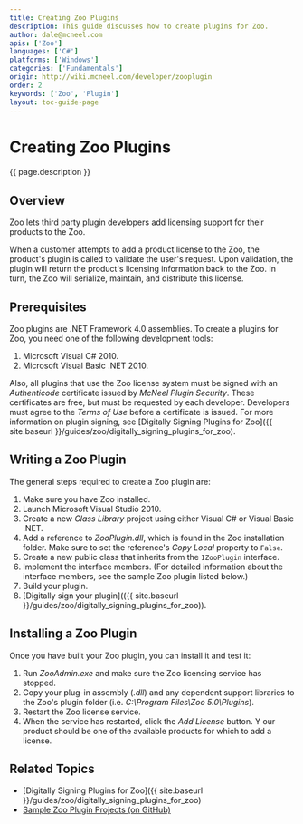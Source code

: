 ```yaml
---
title: Creating Zoo Plugins
description: This guide discusses how to create plugins for Zoo.
author: dale@mcneel.com
apis: ['Zoo']
languages: ['C#']
platforms: ['Windows']
categories: ['Fundamentals']
origin: http://wiki.mcneel.com/developer/zooplugin
order: 2
keywords: ['Zoo', 'Plugin']
layout: toc-guide-page
---
```


# Creating Zoo Plugins

{{ page.description }}

## Overview

Zoo lets third party plugin developers add licensing support for their products to the Zoo.

When a customer attempts to add a product license to the Zoo, the product's plugin is called to validate the user's request.  Upon validation, the plugin will return the product's licensing information back to the Zoo.  In turn, the Zoo will serialize, maintain, and distribute this license.

## Prerequisites

Zoo plugins are .NET Framework 4.0 assemblies.  To create a plugins for Zoo, you need one of the following development tools:

1. Microsoft Visual C# 2010.
1. Microsoft Visual Basic .NET 2010.

Also, all plugins that use the Zoo license system must be signed with an *Authenticode* certificate issued by *McNeel Plugin Security*.  These certificates are free, but must be requested by each developer.  Developers must agree to the *Terms of Use* before a certificate is issued.  For more information on plugin signing, see [Digitally Signing Plugins for Zoo]({{ site.baseurl }}/guides/zoo/digitally_signing_plugins_for_zoo).

## Writing a Zoo Plugin

The general steps required to create a Zoo plugin are:

1. Make sure you have Zoo installed.
1. Launch Microsoft Visual Studio 2010.
1. Create a new *Class Library* project using either Visual C# or Visual Basic .NET.
1. Add a reference to *ZooPlugin.dll*, which is found in the Zoo installation folder.  Make sure to set the reference's *Copy Local* property to `False`.
1. Create a new public class that inherits from the `IZooPlugin` interface.
1. Implement the interface members.  (For detailed information about the interface members, see the sample Zoo plugin listed below.)
1. Build your plugin.
1. [Digitally sign your plugin](({{ site.baseurl }}/guides/zoo/digitally_signing_plugins_for_zoo)).

## Installing a Zoo Plugin

Once you have built your Zoo plugin, you can install it and test it:

1. Run *ZooAdmin.exe* and make sure the Zoo licensing service has stopped.
1. Copy your plug-in assembly (*.dll*) and any dependent support libraries to the Zoo's plugin folder (i.e. *C:\Program Files\Zoo 5.0\Plugins*).
1. Restart the Zoo license service.
1. When the service has restarted, click the *Add License* button. Y our product should be one of the available products for which to add a license.

## Related Topics

- [Digitally Signing Plugins for Zoo]({{ site.baseurl }}/guides/zoo/digitally_signing_plugins_for_zoo)
- [Sample Zoo Plugin Projects (on GitHub)](https://github.com/mcneel/Zoo5)
